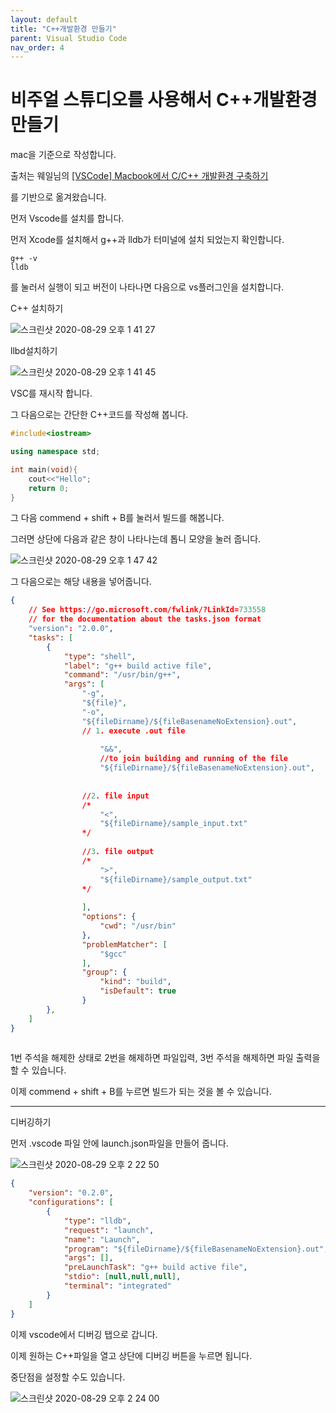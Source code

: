 ```yaml
---
layout: default
title: "C++개발환경 만들기"
parent: Visual Studio Code
nav_order: 4
---
```


# 비주얼 스튜디오를 사용해서 C++개발환경 만들기

mac을 기준으로 작성합니다.

출처는 웨일님의 [[VSCode] Macbook에서 C/C++ 개발환경 구축하기](https://justdoitproject.tistory.com/31)

를 기반으로 옮겨왔습니다.

먼저 Vscode를 설치를 합니다.

먼저 Xcode를 설치해서 g++과 lldb가 터미널에 설치 되었는지 확인합니다.

    g++ -v
    lldb

를 눌러서 실행이 되고 버전이 나타나면 다음으로 vs플러그인을 설치합니다.

C++ 설치하기

![스크린샷 2020-08-29 오후 1 41 27](https://user-images.githubusercontent.com/64197788/91629211-e705b800-ea01-11ea-839d-929d9f052dc4.png)

llbd설치하기

![스크린샷 2020-08-29 오후 1 41 45](https://user-images.githubusercontent.com/64197788/91629235-292ef980-ea02-11ea-9346-c6af6b41ed09.png)

VSC를 재시작 합니다.

그 다음으로는 간단한 C++코드를 작성해 봅니다.

```C++
#include<iostream>

using namespace std;

int main(void){
    cout<<"Hello";
    return 0;
}
```

그 다음 commend + shift + B를 눌러서 빌드를 해봅니다.

그러면 상단에 다음과 같은 창이 나타나는데 톱니 모양을 눌러 줍니다.

![스크린샷 2020-08-29 오후 1 47 42](https://user-images.githubusercontent.com/64197788/91629292-9cd10680-ea02-11ea-9b00-f97c05f188ed.png)

그 다음으로는 해당 내용을 넣어줍니다.

```json
{ 
	// See https://go.microsoft.com/fwlink/?LinkId=733558 
	// for the documentation about the tasks.json format 
	"version": "2.0.0", 
	"tasks": [ 
		{ 
			"type": "shell", 
			"label": "g++ build active file", 
			"command": "/usr/bin/g++", 
			"args": [ 
				"-g", 
				"${file}", 
				"-o", 
				"${fileDirname}/${fileBasenameNoExtension}.out", 
				// 1. execute .out file 
				
					"&&", 
					//to join building and running of the file 
					"${fileDirname}/${fileBasenameNoExtension}.out", 
				
				
				//2. file input 
				/* 
					"<", 
					"${fileDirname}/sample_input.txt" 
				*/ 
				
				//3. file output 
				/* 
					">", 
					"${fileDirname}/sample_output.txt" 
				*/ 
				
				], 
				"options": { 
					"cwd": "/usr/bin" 
				}, 
				"problemMatcher": [ 
					"$gcc" 
				], 
				"group": { 
					"kind": "build", 
					"isDefault": true 
				} 
		}, 
	] 
}
	
```

1번 주석을 해제한 상태로 2번을 해제하면 파일입력, 3번 주석을 해제하면 파일 출력을 할 수 있습니다.

이제 commend + shift + B를 누르면 빌드가 되는 것을 볼 수 있습니다.

---

디버깅하기

먼저 .vscode 파일 안에 launch.json파일을 만들어 줍니다.

![스크린샷 2020-08-29 오후 2 22 50](https://user-images.githubusercontent.com/64197788/91629334-1f59c600-ea03-11ea-9bc9-eeb3c386405d.png)


```json
{ 
    "version": "0.2.0", 
    "configurations": [ 
        { 
            "type": "lldb", 
            "request": "launch", 
            "name": "Launch", 
            "program": "${fileDirname}/${fileBasenameNoExtension}.out", 
            "args": [], 
            "preLaunchTask": "g++ build active file", 
            "stdio": [null,null,null], 
            "terminal": "integrated" 
        } 
    ] 
}
```

이제 vscode에서 디버깅 탭으로 갑니다.

이제 원하는 C++파일을 열고 상단에 디버깅 버튼을 누르면 됩니다.

중단점을 설정할 수도 있습니다.

![스크린샷 2020-08-29 오후 2 24 00](https://user-images.githubusercontent.com/64197788/91629352-4b754700-ea03-11ea-9eb7-bdf8743da30a.png)